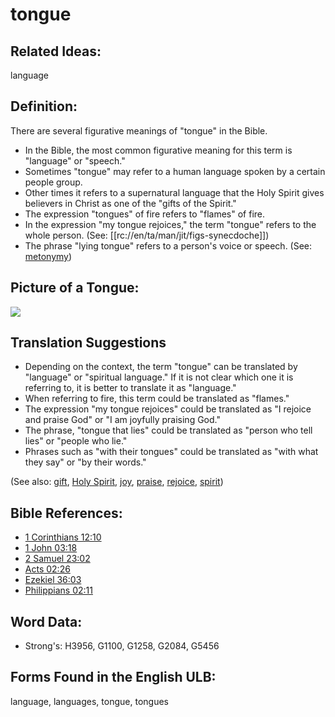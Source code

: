 # tongue

## Related Ideas:

language

## Definition:

There are several figurative meanings of "tongue" in the Bible.

* In the Bible, the most common figurative meaning for this term is "language" or "speech."
* Sometimes "tongue" may refer to a human language spoken by a certain people group.
* Other times it refers to a supernatural language that the Holy Spirit gives believers in Christ as one of the "gifts of the Spirit."
* The expression "tongues" of fire refers to "flames" of fire.
* In the expression "my tongue rejoices," the term "tongue" refers to the whole person. (See: [[rc://en/ta/man/jit/figs-synecdoche]])
* The phrase "lying tongue" refers to a person's voice or speech. (See: [metonymy](rc://en/ta/man/jit/figs-metonymy))

## Picture of a Tongue:

<a href="https://content.bibletranslationtools.org/WycliffeAssociates/en_tw/raw/branch/master/PNGs/t/Tongue.png"><img src="https://content.bibletranslationtools.org/WycliffeAssociates/en_tw/raw/branch/master/PNGs/t/Tongue.png" ></a>

## Translation Suggestions

* Depending on the context, the term "tongue" can be translated by "language" or "spiritual language." If it is not clear which one it is referring to, it is better to translate it as "language."
* When referring to fire, this term could be translated as "flames."
* The expression "my tongue rejoices" could be translated as "I rejoice and praise God" or "I am joyfully praising God."
* The phrase, "tongue that lies" could be translated as "person who tell lies" or "people who lie."
* Phrases such as "with their tongues" could be translated as "with what they say" or "by their words."

(See also: [gift](../kt/gift.md), [Holy Spirit](../kt/holyspirit.md), [joy](../other/joy.md), [praise](../other/praise.md), [rejoice](../other/joy.md), [spirit](../kt/spirit.md))

## Bible References:

* [1 Corinthians 12:10](rc://en/tn/help/1co/12/10)
* [1 John 03:18](rc://en/tn/help/1jn/03/18)
* [2 Samuel 23:02](rc://en/tn/help/2sa/23/02)
* [Acts 02:26](rc://en/tn/help/act/02/26)
* [Ezekiel 36:03](rc://en/tn/help/ezk/36/03)
* [Philippians 02:11](rc://en/tn/help/php/02/11)

## Word Data:

* Strong's: H3956, G1100, G1258, G2084, G5456

## Forms Found in the English ULB:

language, languages, tongue, tongues

